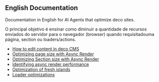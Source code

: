 ## English Documentation

Documentation in English for AI Agents that optimize deco sites.

O principal objetivo é ensinar como diminuir a quantidade de recursos enviados do servidor para o navegador (browser) quando requisitadouma página, section ou loaders/actions.

- [How to edit content in deco CMS](./02_cms_capabilities/01_blocks-content.mdx)
- [Optimizing page size with Async Render](./07_Performance/01_async-render.mdx)
- [Optimizing Section size with Async Render](./07_Performance/02_optimize-section-with-async-render.mdx)
- [Identifying async render performance](./07_Performance/03_analyze-async-render-performance.mdx)
- [Optimization of fresh islands](../../docs/en/07_Performance/06_islands.mdx)
- [Loader optimizations](../../docs/en/07_Performance/04_loaders.mdx)
